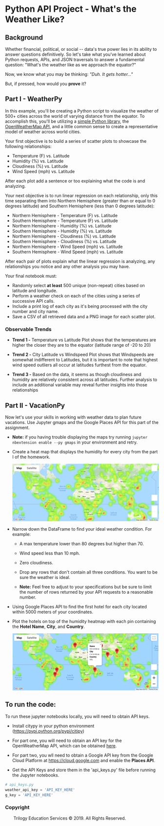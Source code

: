 # Python API Project - What's the Weather Like?

## Background

Whether financial, political, or social -- data's true power lies in its ability to answer questions definitively. So let's take what you've learned about Python requests, APIs, and JSON traversals to answer a fundamental question: "What's the weather like as we approach the equator?"

Now, we know what you may be thinking: _"Duh. It gets hotter..."_

But, if pressed, how would you **prove** it?

## Part I - WeatherPy

In this example, you'll be creating a Python script to visualize the weather of 500+ cities across the world of varying distance from the equator. To accomplish this, you'll be utilizing a [simple Python library](https://pypi.python.org/pypi/citipy), the [OpenWeatherMap API](https://openweathermap.org/api), and a little common sense to create a representative model of weather across world cities.

Your first objective is to build a series of scatter plots to showcase the following relationships:

* Temperature (F) vs. Latitude
* Humidity (%) vs. Latitude
* Cloudiness (%) vs. Latitude
* Wind Speed (mph) vs. Latitude

After each plot add a sentence or too explaining what the code is and analyzing.

Your next objective is to run linear regression on each relationship, only this time separating them into Northern Hemisphere (greater than or equal to 0 degrees latitude) and Southern Hemisphere (less than 0 degrees latitude):

* Northern Hemisphere - Temperature (F) vs. Latitude
* Southern Hemisphere - Temperature (F) vs. Latitude
* Northern Hemisphere - Humidity (%) vs. Latitude
* Southern Hemisphere - Humidity (%) vs. Latitude
* Northern Hemisphere - Cloudiness (%) vs. Latitude
* Southern Hemisphere - Cloudiness (%) vs. Latitude
* Northern Hemisphere - Wind Speed (mph) vs. Latitude
* Southern Hemisphere - Wind Speed (mph) vs. Latitude

After each pair of plots explain what the linear regression is analyzing, any relationships you notice and any other analysis you may have.

Your final notebook must:

* Randomly select **at least** 500 unique (non-repeat) cities based on latitude and longitude.
* Perform a weather check on each of the cities using a series of successive API calls.
* Include a print log of each city as it's being processed with the city number and city name.
* Save a CSV of all retrieved data and a PNG image for each scatter plot.

### Observable Trends

* **Trend 1 -** Temperature vs Latitude Plot shows that the temperatures are higher the closer they are to the equator (latitude range of -20 to 20)

* **Trend 2 -** City Latitude vs Windspeed Plot shows that Windspeeds are somewhat indifferent to Latitudes, but it is important to note that highest wind speed outliers all occur at latitudes furthest from the equator.

* **Trend 3 -** Based on the data, it seems as though cloudiness and humidity are relatively consistent across all latitudes. Further analysis to include an additional variable may reveal further insights into those relationships

## Part II - VacationPy

Now let's use your skills in working with weather data to plan future vacations. Use Jupyter gmaps and the Google Places API for this part of the assignment.

* **Note:** if you having trouble displaying the maps try running `jupyter nbextension enable --py gmaps` in your environment and retry.

* Create a heat map that displays the humidity for every city from the part I of the homework.

  ![heatmap](Images/heatmap.png)

* Narrow down the DataFrame to find your ideal weather condition. For example:

  * A max temperature lower than 80 degrees but higher than 70.

  * Wind speed less than 10 mph.

  * Zero cloudiness.

  * Drop any rows that don't contain all three conditions. You want to be sure the weather is ideal.

  * **Note:** Feel free to adjust to your specifications but be sure to limit the number of rows returned by your API requests to a reasonable number.

* Using Google Places API to find the first hotel for each city located within 5000 meters of your coordinates.

* Plot the hotels on top of the humidity heatmap with each pin containing the **Hotel Name**, **City**, and **Country**.

  ![hotel map](Images/hotel_map.png)

## To run the code:

To run these jupyter notebooks locally, you will need to obtain API keys.

* Install citypy in your python environment (https://pypi.python.org/pypi/citipy)

* For part one, you will need to obtain an API key for the OpenWeatherMap API, which can be obtained [here](https://home.openweathermap.org/api_keys).

* For part two, you wll need to obtain a Google API key from the Google Cloud Platform at <https://cloud.google.com> and enable the **Places API**.

* Get the API Keys and store them in the 'api_keys.py' file before running the Jupyter notebooks.
```python
# api_keys.py
weather_api_key = 'API_KEY_HERE'
g_key = 'API_KEY_HERE'
```
### Copyright

&nbsp;&nbsp;&nbsp;&nbsp;&nbsp;&nbsp;&nbsp;Trilogy Education Services © 2019. All Rights Reserved.

